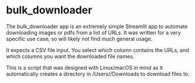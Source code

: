 # bulk_downloader

The bulk_downloader app is an extremely simple Streamlit app to automate downloading images or pdfs from a list of URLs. It was written for a very specific use case, so will likely not find much general usage.

It expects a CSV file input. You select which column contains the URLs, and which columns you want the downloaded file names.

This is a script that was designed with Linux/macOS in mind as it automatically creates a directory in /Users/<username>/Downloads to download files to.
